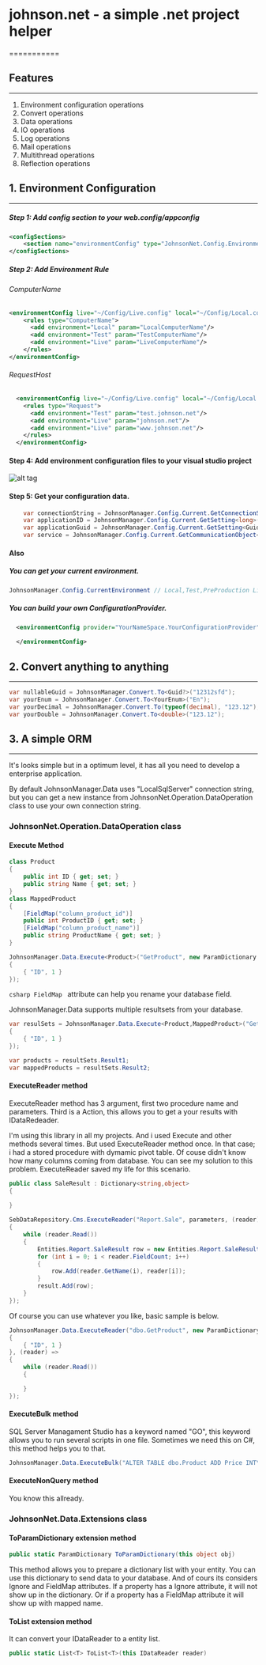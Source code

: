 # johnson.net - a simple .net project helper
===========

## Features
--------
1. Environment configuration operations
2. Convert operations
3. Data operations
4. IO operations
5. Log operations
6. Mail operations
7. Multithread operations
8. Reflection operations


## 1. Environment Configuration
------------------------------------------------------------

##### Step 1: Add config section to your web.config/appconfig

```xml
<configSections>
    <section name="environmentConfig" type="JohnsonNet.Config.EnvironmentConfig,JohnsonNet"/>
</configSections>
```

##### Step 2: Add Environment Rule 

###### ComputerName

```xml
<environmentConfig live="~/Config/Live.config" local="~/Config/Local.config" test="~/Config/Test.config" provider="JohnsonNet.Config.ConfigurationFileProvider">
    <rules type="ComputerName">
      <add environment="Local" param="LocalComputerName"/>
      <add environment="Test" param="TestComputerName"/>
      <add environment="Live" param="LiveComputerName"/>
    </rules>
</environmentConfig>
```

###### RequestHost

```xml
  <environmentConfig live="~/Config/Live.config" local="~/Config/Local.config" test="~/Config/Test.config" provider="JohnsonNet.Config.ConfigurationFileProvider">
    <rules type="Request">
      <add environment="Test" param="test.johnson.net"/>
      <add environment="Live" param="johnson.net"/>
      <add environment="Live" param="www.johnson.net"/>
    </rules>
  </environmentConfig>
```

#### Step 4: Add environment configuration files to your visual studio project

![alt tag](https://raw.githubusercontent.com/srjohn/johnson.net/master/ReadMeAssets/solution-explorer-config.png)

#### Step 5: Get your configuration data.

```csharp
    var connectionString = JohnsonManager.Config.Current.GetConnectionString("LocalSqlServer");
    var applicationID = JohnsonManager.Config.Current.GetSetting<long>("Facebook-ApplicationID");
    var applicationGuid = JohnsonManager.Config.Current.GetSetting<Guid>("Facebook-Guid");
    var service = JohnsonManager.Config.Current.GetCommunicationObject<IYourServiceChannel>();
```
#### Also 

##### You can get your current environment.
```csharp
JohnsonManager.Config.CurrentEnvironment // Local,Test,PreProduction Live
```
##### You can build your own ConfigurationProvider.
```xml
  <environmentConfig provider="YourNameSpace.YourConfigurationProvider">
  
  </environmentConfig>
```

## 2. Convert anything to anything
------------------------------------------------------------
```csharp
var nullableGuid = JohnsonManager.Convert.To<Guid?>("12312sfd");
var yourEnum = JohnsonManager.Convert.To<YourEnum>("En");
var yourDecimal = JohnsonManager.Convert.To(typeof(decimal), "123.12");
var yourDouble = JohnsonManager.Convert.To<double>("123.12");
```

## 3. A simple ORM
------------------------------------------------------------

It's looks simple but in a optimum level, it has all you need to develop a enterprise application.

By default JohnsonManager.Data uses "LocalSqlServer" connection string, but you can get a new instance from JohnsonNet.Operation.DataOperation class to use your own connection string.

### JohnsonNet.Operation.DataOperation class

#### Execute Method

```csharp
class Product
{
    public int ID { get; set; }
    public string Name { get; set; }
}
class MappedProduct
{
    [FieldMap("column_product_id")]
    public int ProductID { get; set; }
    [FieldMap("column_product_name")]
    public string ProductName { get; set; }
}

JohnsonManager.Data.Execute<Product>("GetProduct", new ParamDictionary
{
    { "ID", 1 }
});
```
```csharp FieldMap ``` attribute can help you rename your database field.

JohnsonManager.Data supports multiple resultsets from your database.

```csharp
var resulSets = JohnsonManager.Data.Execute<Product,MappedProduct>("GetProduct", new ParamDictionary
{
    { "ID", 1 }
});

var products = resultSets.Result1;
var mappedProducts = resultSets.Result2;
```

#### ExecuteReader method

ExecuteReader method has 3 argument, first two procedure name and parameters. Third is a Action<IDataReader>, this allows you to get a your results with IDataRedeader.

I'm using this library in all my projects. And i used Execute and other methods several times. But used ExecuteReader method once. In that case; i had a stored procedure with dymamic pivot table. Of couse didn't know how many columns coming from database. You can see my solution to this problem. ExecuteReader saved my life for this scenario.

```csharp
public class SaleResult : Dictionary<string,object>
{

}
    
SebDataRepository.Cms.ExecuteReader("Report.Sale", parameters, (reader) =>
{
    while (reader.Read())
    {
        Entities.Report.SaleResult row = new Entities.Report.SaleResult();
        for (int i = 0; i < reader.FieldCount; i++)
        {
            row.Add(reader.GetName(i), reader[i]);
        }
        result.Add(row);
    }
});
```

Of course you can use whatever you like, basic sample is below.

```csharp
JohnsonManager.Data.ExecuteReader("dbo.GetProduct", new ParamDictionary
{
    { "ID", 1 }
}, (reader) =>
{
    while (reader.Read())
    {

    }
});
```
#### ExecuteBulk method

SQL Server Managament Studio has a keyword named "GO", this keyword allows you to run several scripts in one file. Sometimes we need this on C#, this method helps you to that.

```csharp
JohnsonManager.Data.ExecuteBulk("ALTER TABLE dbo.Product ADD Price INT\r\nGO\r\nALTER TABLE dbo.Product ADD Wat INT")
```

#### ExecuteNonQuery method

You know this allready.

### JohnsonNet.Data.Extensions class

#### ToParamDictionary extension method

```csharp
public static ParamDictionary ToParamDictionary(this object obj)
```

This method allows you to prepare a dictionary list with your entity. You can use this dictionary to send data to your database. And of cours its considers Ignore and FieldMap attributes. If a property has a Ignore attribute, it will not show up in the dictionary. Or if a property has a FieldMap attribute it will show up with mapped name.

#### ToList extension method

It can convert your IDataReader to a entity list.

```csharp
public static List<T> ToList<T>(this IDataReader reader)
```
